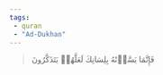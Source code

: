 ```yaml
---
tags: 
 - quran 
 - "Ad-Dukhan"
---
```


> فَإِنَّمَا يَسَّرۡنَٰهُ بِلِسَانِكَ لَعَلَّهُمۡ يَتَذَكَّرُونَ
